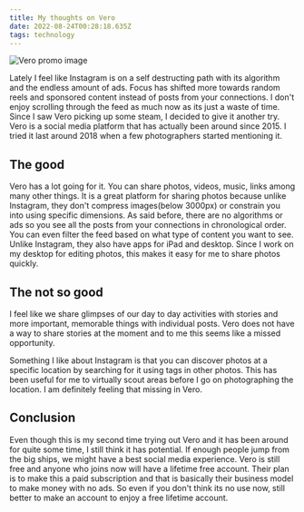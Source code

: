 ```yaml
---
title: My thoughts on Vero
date: 2022-08-24T00:28:18.635Z
tags: technology
---
```

![Vero promo image](https://ucarecdn.com/af955270-17b7-45f9-b988-8baa6d3778fc/-/format/auto/-/quality/smart_retina/-/stretch/off/-/resize/1200x/)

Lately I feel like Instagram is on a self destructing path with its algorithm and the endless amount of ads. Focus has shifted more towards random reels and sponsored content instead of posts from your connections. I don't enjoy scrolling through the feed as much now as its just a waste of time. Since I saw Vero picking up some steam, I decided to give it another try. Vero is a social media platform that has actually been around since 2015. I tried it last around 2018 when a few photographers started mentioning it.

## The good

Vero has a lot going for it. You can share photos, videos, music, links among many other things. It is a great platform for sharing photos because unlike Instagram, they don't compress images(below 3000px) or constrain you into using specific dimensions. As said before, there are no algorithms or ads so you see all the posts from your connections in chronological order. You can even filter the feed based on what type of content you want to see. Unlike Instagram, they also have apps for iPad and desktop. Since I work on my desktop for editing photos, this makes it easy for me to share photos quickly.

## The not so good

I feel like we share glimpses of our day to day activities with stories and more important, memorable things with individual posts. Vero does not have a way to share stories at the moment and to me this seems like a missed opportunity. 

Something I like about Instagram is that you can discover photos at a specific location by searching for it using tags in other photos. This has been useful for me to virtually scout areas before I go on photographing the location. I am definitely feeling that missing in Vero.

## Conclusion

Even though this is my second time trying out Vero and it has been around for quite some time, I still think it has potential. If enough people jump from the big ships, we might have a best social media experience. Vero is still free and anyone who joins now will have a lifetime free account. Their plan is to make this a paid subscription and that is basically their business model to make money with no ads. So even if you don't think its no use now, still better to make an account to enjoy a free lifetime account.